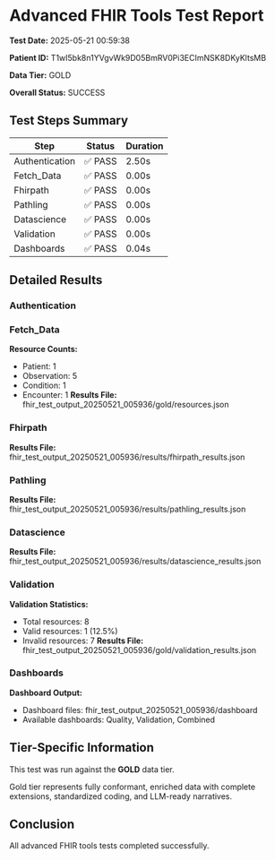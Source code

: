 # Advanced FHIR Tools Test Report

**Test Date:** 2025-05-21 00:59:38

**Patient ID:** T1wI5bk8n1YVgvWk9D05BmRV0Pi3ECImNSK8DKyKltsMB

**Data Tier:** GOLD

**Overall Status:** SUCCESS

## Test Steps Summary

| Step | Status | Duration |
|------|--------|----------|
| Authentication | ✅ PASS | 2.50s |
| Fetch_Data | ✅ PASS | 0.00s |
| Fhirpath | ✅ PASS | 0.00s |
| Pathling | ✅ PASS | 0.00s |
| Datascience | ✅ PASS | 0.00s |
| Validation | ✅ PASS | 0.00s |
| Dashboards | ✅ PASS | 0.04s |

## Detailed Results

### Authentication

### Fetch_Data

**Resource Counts:**

- Patient: 1
- Observation: 5
- Condition: 1
- Encounter: 1
**Results File:** fhir_test_output_20250521_005936/gold/resources.json

### Fhirpath

**Results File:** fhir_test_output_20250521_005936/results/fhirpath_results.json

### Pathling

**Results File:** fhir_test_output_20250521_005936/results/pathling_results.json

### Datascience

**Results File:** fhir_test_output_20250521_005936/results/datascience_results.json

### Validation

**Validation Statistics:**

- Total resources: 8
- Valid resources: 1 (12.5%)
- Invalid resources: 7
**Results File:** fhir_test_output_20250521_005936/gold/validation_results.json

### Dashboards

**Dashboard Output:**

- Dashboard files: fhir_test_output_20250521_005936/dashboard
- Available dashboards: Quality, Validation, Combined

## Tier-Specific Information

This test was run against the **GOLD** data tier.

Gold tier represents fully conformant, enriched data with complete extensions, standardized coding, and LLM-ready narratives.

## Conclusion

All advanced FHIR tools tests completed successfully.
